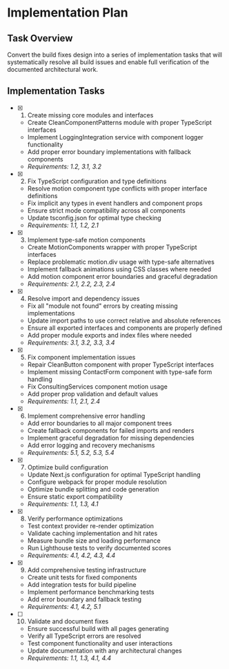 # Implementation Plan

## Task Overview

Convert the build fixes design into a series of implementation tasks that will systematically resolve all build issues and enable full verification of the documented architectural work.

## Implementation Tasks

- [x] 1. Create missing core modules and interfaces
  - Create CleanComponentPatterns module with proper TypeScript interfaces
  - Implement LoggingIntegration service with component logger functionality
  - Add proper error boundary implementations with fallback components
  - _Requirements: 1.2, 3.1, 3.2_

- [x] 2. Fix TypeScript configuration and type definitions
  - Resolve motion component type conflicts with proper interface definitions
  - Fix implicit any types in event handlers and component props
  - Ensure strict mode compatibility across all components
  - Update tsconfig.json for optimal type checking
  - _Requirements: 1.1, 1.2, 2.1_

- [x] 3. Implement type-safe motion components
  - Create MotionComponents wrapper with proper TypeScript interfaces
  - Replace problematic motion.div usage with type-safe alternatives
  - Implement fallback animations using CSS classes where needed
  - Add motion component error boundaries and graceful degradation
  - _Requirements: 2.1, 2.2, 2.3, 2.4_

- [x] 4. Resolve import and dependency issues
  - Fix all "module not found" errors by creating missing implementations
  - Update import paths to use correct relative and absolute references
  - Ensure all exported interfaces and components are properly defined
  - Add proper module exports and index files where needed
  - _Requirements: 3.1, 3.2, 3.3, 3.4_

- [x] 5. Fix component implementation issues
  - Repair CleanButton component with proper TypeScript interfaces
  - Implement missing ContactForm component with type-safe form handling
  - Fix ConsultingServices component motion usage
  - Add proper prop validation and default values
  - _Requirements: 1.1, 2.1, 2.4_

- [x] 6. Implement comprehensive error handling
  - Add error boundaries to all major component trees
  - Create fallback components for failed imports and renders
  - Implement graceful degradation for missing dependencies
  - Add error logging and recovery mechanisms
  - _Requirements: 5.1, 5.2, 5.3, 5.4_

- [x] 7. Optimize build configuration
  - Update Next.js configuration for optimal TypeScript handling
  - Configure webpack for proper module resolution
  - Optimize bundle splitting and code generation
  - Ensure static export compatibility
  - _Requirements: 1.1, 1.3, 4.1_

- [x] 8. Verify performance optimizations
  - Test context provider re-render optimization
  - Validate caching implementation and hit rates
  - Measure bundle size and loading performance
  - Run Lighthouse tests to verify documented scores
  - _Requirements: 4.1, 4.2, 4.3, 4.4_

- [x] 9. Add comprehensive testing infrastructure
  - Create unit tests for fixed components
  - Add integration tests for build pipeline
  - Implement performance benchmarking tests
  - Add error boundary and fallback testing
  - _Requirements: 4.1, 4.2, 5.1_

- [ ] 10. Validate and document fixes
  - Ensure successful build with all pages generating
  - Verify all TypeScript errors are resolved
  - Test component functionality and user interactions
  - Update documentation with any architectural changes
  - _Requirements: 1.1, 1.3, 4.1, 4.4_
